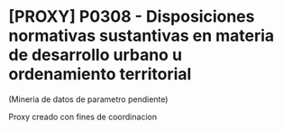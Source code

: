 # [PROXY] P0308 - Disposiciones normativas sustantivas en materia de desarrollo urbano u ordenamiento territorial

(Mineria de datos de parametro pendiente)

Proxy creado con fines de coordinacion